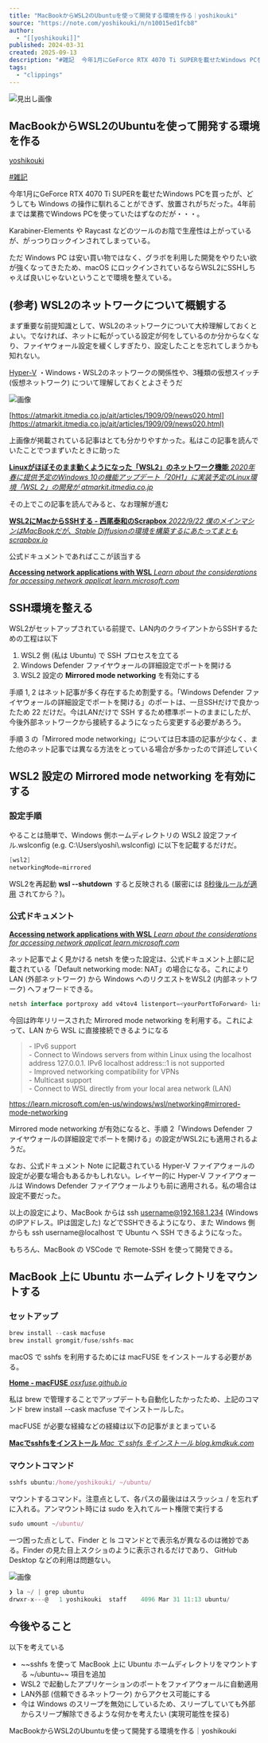 ```yaml
---
title: "MacBookからWSL2のUbuntuを使って開発する環境を作る｜yoshikouki"
source: "https://note.com/yoshikouki/n/n10015ed1fcb8"
author:
  - "[[yoshikouki]]"
published: 2024-03-31
created: 2025-09-13
description: "#雑記  今年1月にGeForce RTX 4070 Ti SUPERを載せたWindows PCを買ったが、どうしても Windows の操作に馴れることができず、放置されがちだった。4年前までは業務でWindows PCを使っていたはずなのだが・・・。  Karabiner-Elements や Raycast などのツールのお陰で生産性は上がっているが、がっつりロックインされてしまっている。     ただ Windows PC は安い買い物ではなく、グラボを利用した開発をやりたい欲が強くなってきたため、macOS にロックインされているならWSL2にSSHしちゃえば良いじゃないと"
tags:
  - "clippings"
---
```

![見出し画像](https://assets.st-note.com/production/uploads/images/135687975/rectangle_large_type_2_01568336980fe2245dc3227a69d2d5bf.png?width=1200)

## MacBookからWSL2のUbuntuを使って開発する環境を作る

[yoshikouki](https://note.com/yoshikouki)

[#雑記](https://note.com/hashtag/%E9%9B%91%E8%A8%98)

今年1月にGeForce RTX 4070 Ti SUPERを載せたWindows PCを買ったが、どうしても Windows の操作に馴れることができず、放置されがちだった。4年前までは業務でWindows PCを使っていたはずなのだが・・・。

Karabiner-Elements や Raycast などのツールのお陰で生産性は上がっているが、がっつりロックインされてしまっている。

  

ただ Windows PC は安い買い物ではなく、グラボを利用した開発をやりたい欲が強くなってきたため、macOS にロックインされているならWSL2にSSHしちゃえば良いじゃないということで環境を整えている。

  

## (参考) WSL2のネットワークについて概観する

まず重要な前提知識として、WSL2のネットワークについて大枠理解しておくとよい。でなければ、ネットに転がっている設定が何をしているのか分からなくなり、ファイヤウォール設定を緩くしすぎたり、設定したことを忘れてしまうかも知れない。

[Hyper-V](https://learn.microsoft.com/ja-jp/virtualization/hyper-v-on-windows/about/) ・Windows・WSL2のネットワークの関係性や、3種類の仮想スイッチ (仮想ネットワーク) について理解しておくとよさそうだ

![画像](https://assets.st-note.com/img/1711853267857-PxbKh41RL2.png)

[https://atmarkit.itmedia.co.jp/ait/articles/1909/09/news020.html](https://atmarkit.itmedia.co.jp/ait/articles/1909/09/news020.html)

上画像が掲載されている記事はとても分かりやすかった。私はこの記事を読んでいたことでつまずいたときに助った

[**Linuxがほぼそのまま動くようになった「WSL2」のネットワーク機能** *2020年春に提供予定のWindows 10の機能アップデート「20H1」に実装予定のLinux環境「WSL 2」の開発が* *atmarkit.itmedia.co.jp*](https://atmarkit.itmedia.co.jp/ait/articles/1909/09/news020.html)

その上でこの記事を読んでみると、なお理解が進む

[**WSL2にMacからSSHする - 西尾泰和のScrapbox** *2022/9/22 僕のメインマシンはMacBookだが、Stable Diffusionの環境を構築するにあたってまとも* *scrapbox.io*](https://scrapbox.io/nishio/WSL2%E3%81%ABMac%E3%81%8B%E3%82%89SSH%E3%81%99%E3%82%8B)

公式ドキュメントであればここが該当する

[**Accessing network applications with WSL** *Learn about the considerations for accessing network applicat* *learn.microsoft.com*](https://learn.microsoft.com/en-us/windows/wsl/networking)

  

## SSH環境を整える

WSL2がセットアップされている前提で、LAN内のクライアントからSSHするための工程は以下

1. WSL2 側 (私は Ubuntu) で SSH プロセスを立てる
2. Windows Defender ファイヤウォールの詳細設定でポートを開ける
3. WSL2 設定の **Mirrored mode networking** を有効にする

  

手順 1, 2 はネット記事が多く存在するため割愛する。「Windows Defender ファイヤウォールの詳細設定でポートを開ける」のポートは、一旦SSHだけで良かったため 22 だけだ。今はLANだけで SSH するため標準ポートのままにしたが、今後外部ネットワークから接続するようになったら変更する必要があろう。

  

手順 3 の「Mirrored mode networking」については日本語の記事が少なく、また他のネット記事では異なる方法をとっている場合が多かったので詳述していく

  

## WSL2 設定の Mirrored mode networking を有効にする

### 設定手順

やることは簡単で、Windows 側ホームディレクトリの WSL2 設定ファイル.wslconfig (e.g. C:\\Users\\yoshi\\.wslconfig) に以下を記載するだけだ。

```cs
[wsl2]
networkingMode=mirrored
```

WSL2を再起動 **wsl --shutdown** すると反映される (厳密には [8秒後ルールが適用](https://learn.microsoft.com/en-us/windows/wsl/wsl-config#the-8-second-rule-for-configuration-changes) されてから？)。

  

### 公式ドキュメント

[**Accessing network applications with WSL** *Learn about the considerations for accessing network applicat* *learn.microsoft.com*](https://learn.microsoft.com/en-us/windows/wsl/networking#mirrored-mode-networking)

ネット記事でよく見かける netsh を使った設定は、公式ドキュメント上部に記載されている「Default networking mode: NAT」の場合になる。これにより LAN (外部ネットワーク) から Windows へのリクエストをWSL2 (内部ネットワーク) へフォワードできる。

```java
netsh interface portproxy add v4tov4 listenport=<yourPortToForward> listenaddress=0.0.0.0 connectport=<yourPortToConnectToInWSL> connectaddress=(wsl hostname -I)
```

今回は昨年リリースされた Mirrored mode networking を利用する。これによって、LAN から WSL に直接接続できるようになる

> \- IPv6 support  
> \- Connect to Windows servers from within Linux using the localhost address 127.0.0.1. IPv6 localhost address::1 is not supported  
> \- Improved networking compatibility for VPNs  
> \- Multicast support  
> \- Connect to WSL directly from your local area network (LAN)

https://learn.microsoft.com/en-us/windows/wsl/networking#mirrored-mode-networking

  

Mirrored mode networking が有効になると、手順 2「Windows Defender ファイヤウォールの詳細設定でポートを開ける」の設定がWSL2にも適用されるようだ。

なお、公式ドキュメント Note に記載されている Hyper-V ファイアウォールの設定が必要な場合もあるかもしれない。レイヤー的に Hyper-V ファイアウォールは Windows Defender ファイアウォールよりも前に適用される。私の場合は設定不要だった。

  

以上の設定により、MacBook からは ssh username@192.168.1.234 (Windows のIPアドレス。IPは固定した) などでSSHできるようになり、また Windows 側からも ssh username@localhost で Ubuntu へ SSH できるようになった。

  

もちろん、MacBook の VSCode で Remote-SSH を使って開発できる。

  

## MacBook 上に Ubuntu ホームディレクトリをマウントする

### セットアップ

```cs
brew install --cask macfuse
brew install gromgit/fuse/sshfs-mac
```

macOS で sshfs を利用するためには macFUSE をインストールする必要がある。

[**Home - macFUSE** *osxfuse.github.io*](https://osxfuse.github.io/)

私は brew で管理することでアップデートも自動化したかったため、上記のコマンド brew install --cask macfuse でインストールした。

macFUSE が必要な経緯などの経緯は以下の記事がまとまっている

[**Macでsshfsをインストール** *Mac で sshfs をインストール* *blog.kmdkuk.com*](https://blog.kmdkuk.com/2021/06/05/mac%E3%81%A7sshfs%E3%82%92%E3%82%A4%E3%83%B3%E3%82%B9%E3%83%88%E3%83%BC%E3%83%AB.html)

  

### マウントコマンド

```javascript
sshfs ubuntu:/home/yoshikouki/ ~/ubuntu/
```

マウントするコマンド。注意点として、各パスの最後ははスラッシュ / を忘れずに入れる。アンマウント時には sudo を入れてルート権限で実行する

```javascript
sudo umount ~/ubuntu/
```

一つ困った点として、Finder と ls コマンドとで表示名が異なるのは微妙である。Finder の見た目上スクショのように表示されるだけであり、 GitHub Desktop などの利用は問題ない。

![画像](https://assets.st-note.com/img/1711895346285-xFXTvpGzQj.png)

```cs
❯ la ~/ | grep ubuntu
drwxr-x---@   1 yoshikouki  staff    4096 Mar 31 11:13 ubuntu/
```

  

## 今後やること

以下を考えている

- ~~sshfs を使って MacBook 上に Ubuntu ホームディレクトリをマウントする ~/ubuntu~~ 項目を追加
- WSL2 で起動したアプリケーションのポートをファイアウォールに自動適用
- LAN外部 (信頼できるネットワーク) からアクセス可能にする
- 今は Windows のスリープを無効にしているため、スリープしていても外部からスリープ解除できるような何かを考えたい (実現可能性を探る)

  

  

MacBookからWSL2のUbuntuを使って開発する環境を作る｜yoshikouki